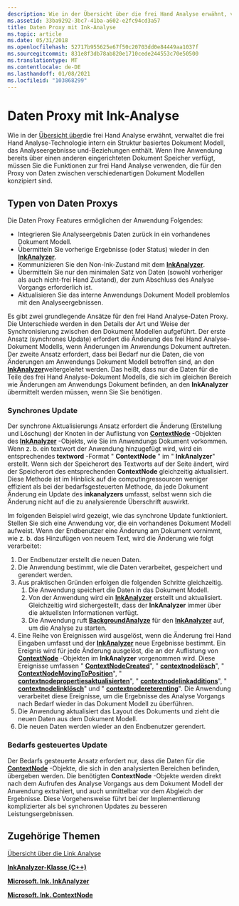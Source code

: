 ```yaml
---
description: Wie in der Übersicht über die frei Hand Analyse erwähnt, verwaltet die frei Hand Analyse-Technologie intern ein Struktur basiertes Dokument Modell, das Analyseergebnisse und-Beziehungen enthält.
ms.assetid: 33ba9292-3bc7-41ba-a602-e2fc94cd3a57
title: Daten Proxy mit Ink-Analyse
ms.topic: article
ms.date: 05/31/2018
ms.openlocfilehash: 52717b955625e67f50c20703dd0e84449aa1037f
ms.sourcegitcommit: 831e8f3db78ab820e1710cede244553c70e50500
ms.translationtype: MT
ms.contentlocale: de-DE
ms.lasthandoff: 01/08/2021
ms.locfileid: "103868299"
---
```

# <a name="data-proxy-with-ink-analysis"></a>Daten Proxy mit Ink-Analyse

Wie in der [Übersicht über](ink-analysis-overview.md)die frei Hand Analyse erwähnt, verwaltet die frei Hand Analyse-Technologie intern ein Struktur basiertes Dokument Modell, das Analyseergebnisse und-Beziehungen enthält. Wenn Ihre Anwendung bereits über einen anderen eingerichteten Dokument Speicher verfügt, müssen Sie die Funktionen zur frei Hand Analyse verwenden, die für den Proxy von Daten zwischen verschiedenartigen Dokument Modellen konzipiert sind.

## <a name="types-of-data-proxy"></a>Typen von Daten Proxys

Die Daten Proxy Features ermöglichen der Anwendung Folgendes:

-   Integrieren Sie Analyseergebnis Daten zurück in ein vorhandenes Dokument Modell.
-   Übermitteln Sie vorherige Ergebnisse (oder Status) wieder in den [**InkAnalyzer**](inkanalyzer.md).
-   Kommunizieren Sie den Non-Ink-Zustand mit dem [**InkAnalyzer**](inkanalyzer.md).
-   Übermitteln Sie nur den minimalen Satz von Daten (sowohl vorheriger als auch nicht-frei Hand Zustand), der zum Abschluss des Analyse Vorgangs erforderlich ist.
-   Aktualisieren Sie das interne Anwendungs Dokument Modell problemlos mit den Analyseergebnissen.

Es gibt zwei grundlegende Ansätze für den frei Hand Analyse-Daten Proxy. Die Unterschiede werden in den Details der Art und Weise der Synchronisierung zwischen den Dokument Modellen aufgeführt. Der erste Ansatz (synchrones Update) erfordert die Änderung des frei Hand Analyse-Dokument Modells, wenn Änderungen im Anwendungs Dokument auftreten. Der zweite Ansatz erfordert, dass bei Bedarf nur die Daten, die von Änderungen am Anwendungs Dokument Modell betroffen sind, an den [**InkAnalyzer**](inkanalyzer.md)weitergeleitet werden. Das heißt, dass nur die Daten für die Teile des frei Hand Analyse-Dokument Modells, die sich im gleichen Bereich wie Änderungen am Anwendungs Dokument befinden, an den **InkAnalyzer** übermittelt werden müssen, wenn Sie Sie benötigen.

### <a name="synchronous-update"></a>Synchrones Update

Der synchrone Aktualisierungs Ansatz erfordert die Änderung (Erstellung und Löschung) der Knoten in der Auflistung von [**ContextNode**](icontextnode.md) -Objekten des [**InkAnalyzer**](inkanalyzer.md) -Objekts, wie Sie im Anwendungs Dokument vorkommen. Wenn z. b. ein textwort der Anwendung hinzugefügt wird, wird ein entsprechendes **textword** -Format " **ContextNode** " im " **InkAnalyzer**" erstellt. Wenn sich der Speicherort des Textworts auf der Seite ändert, wird der Speicherort des entsprechenden **ContextNode** gleichzeitig aktualisiert. Diese Methode ist im Hinblick auf die computingressourcen weniger effizient als bei der bedarfsgesteuerten Methode, da jede Dokument Änderung ein Update des **inkanalyzers** umfasst, selbst wenn sich die Änderung nicht auf die zu analysierende Überschrift auswirkt.

Im folgenden Beispiel wird gezeigt, wie das synchrone Update funktioniert. Stellen Sie sich eine Anwendung vor, die ein vorhandenes Dokument Modell aufweist. Wenn der Endbenutzer eine Änderung am Dokument vornimmt, wie z. b. das Hinzufügen von neuem Text, wird die Änderung wie folgt verarbeitet:

1.  Der Endbenutzer erstellt die neuen Daten.
2.  Die Anwendung bestimmt, wie die Daten verarbeitet, gespeichert und gerendert werden.
3.  Aus praktischen Gründen erfolgen die folgenden Schritte gleichzeitig.
    1.  Die Anwendung speichert die Daten in das Dokument Modell.
    2.  Von der Anwendung wird ein [**InkAnalyzer**](inkanalyzer.md) erstellt und aktualisiert. Gleichzeitig wird sichergestellt, dass der **InkAnalyzer** immer über die aktuellsten Informationen verfügt.
    3.  Die Anwendung ruft [**BackgroundAnalyze**](iinkanalyzer-backgroundanalyze.md) für den [**InkAnalyzer**](inkanalyzer.md) auf, um die Analyse zu starten.
4.  Eine Reihe von Ereignissen wird ausgelöst, wenn die Änderung frei Hand Eingaben umfasst und der [**InkAnalyzer**](inkanalyzer.md) neue Ergebnisse bestimmt. Ein Ereignis wird für jede Änderung ausgelöst, die an der Auflistung von [**ContextNode**](icontextnode.md) -Objekten im **InkAnalyzer** vorgenommen wird. Diese Ereignisse umfassen " [**ContextNodeCreated**](-ianalysisproxyevents-contextnodecreated.md)", " [**contextnodelösch**](-ianalysisproxyevents-contextnodedeleting.md)", " [**ContextNodeMovingToPosition**](-ianalysisproxyevents-contextnodemovingtoposition.md)", " [**contextnodepropertiesaktualisierten**](-ianalysisproxyevents-contextnodepropertiesupdated.md)", " [**contextnodelinkadditions**](-ianalysisproxyevents-contextnodelinkadding.md)", " [**contextnodelinklösch**](-ianalysisproxyevents-contextnodelinkdeleting.md)" und " [**contextnodereterenting**](-ianalysisproxyevents-contextnodereparenting.md)". Die Anwendung verarbeitet diese Ereignisse, um die Ergebnisse des Analyse Vorgangs nach Bedarf wieder in das Dokument Modell zu überführen.
5.  Die Anwendung aktualisiert das Layout des Dokuments und zieht die neuen Daten aus dem Dokument Modell.
6.  Die neuen Daten werden wieder an den Endbenutzer gerendert.

### <a name="on-demand-update"></a>Bedarfs gesteuertes Update

Der Bedarfs gesteuerte Ansatz erfordert nur, dass die Daten für die [**ContextNode**](icontextnode.md) -Objekte, die sich in den analysierten Bereichen befinden, übergeben werden. Die benötigten **ContextNode** -Objekte werden direkt nach dem Aufrufen des Analyse Vorgangs aus dem Dokument Modell der Anwendung extrahiert, und auch unmittelbar vor dem Abgleich der Ergebnisse. Diese Vorgehensweise führt bei der Implementierung komplizierter als bei synchronen Updates zu besseren Leistungsergebnissen.

## <a name="related-topics"></a>Zugehörige Themen

<dl> <dt>

[Übersicht über die Link Analyse](ink-analysis-overview.md)
</dt> <dt>

[**InkAnalyzer-Klasse (C++)**](inkanalyzer.md)
</dt> <dt>

[**Microsoft. Ink. InkAnalyzer**](/previous-versions/ms583671(v=vs.100))
</dt> <dt>

[**Microsoft. Ink. ContextNode**](/previous-versions/ms551996(v=vs.100))
</dt> </dl>

 

 
